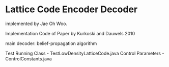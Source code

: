 # Lattice Code Encoder Decoder

implemented by Jae Oh Woo.

Implementation Code of Paper by Kurkoski and Dauwels 2010

main decoder: belief-propagation algorithm

Test Running Class - TestLowDensityLatticeCode.java
Control Parameters - ControlConstants.java
